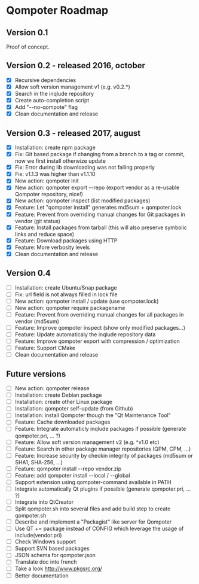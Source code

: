 Qompoter Roadmap
================

Version 0.1
-----------
Proof of concept.

Version 0.2 - released 2016, october
-----------

* [x] Recursive dependencies
* [x] Allow soft version management v1 (e.g. v0.2.\*)
* [x] Search in the inqlude repository
* [x] Create auto-completion script
* [x] Add "--no-qompote" flag
* [x] Clean documentation and release

Version 0.3 - released 2017, august
-----------

* [x] Installation: create npm package
* [x] Fix: Git based package if changing from a branch to a tag or commit, now we first install otherwize update
* [x] Fix: Error during lib downloading was not failing properly
* [x] Fix: v1.1.3 was higher than v1.1.10
* [x] New action: qompoter init
* [x] New action: qompoter export --repo (export vendor as a re-usable Qompoter repository, nice!)
* [x] New action: qompoter inspect (list modified packages)
* [x] Feature: Let "qompoter install" generates md5sum + qompoter.lock
* [x] Feature: Prevent from overriding manual changes for Git packages in vendor (git status)
* [x] Feature: Install packages from tarball (this will also preserve symbolic links and reduce space)
* [x] Feature: Download packages using HTTP
* [x] Feature: More verbosity levels
* [x] Clean documentation and release

Version 0.4
-----------

* [ ] Installation: create Ubuntu/Snap package
* [ ] Fix: url field is not always filled in lock file
* [ ] New action: qompoter install / update (use qompoter.lock)
* [ ] New action: qompoter require packagename
* [ ] Feature: Prevent from overriding manual changes for all packages in vendor (md5sum)
* [ ] Feature: Improve qompoter inspect (show only modified packages...)
* [ ] Feature: Update automaticaly the inqlude repository data
* [ ] Feature: Improve qompoter export with compression / optimization
* [ ] Feature: Support CMake
* [ ] Clean documentation and release

Future versions
-----------

* [ ] New action: qompoter release
* [ ] Installation: create Debian package
* [ ] Installation: create other Linux package
* [ ] Installation: qompoter self-update (from Github)
* [ ] Installation: install Qompoter though the "Qt Maintenance Tool"
* [ ] Feature: Cache downloaded packages
* [ ] Feature: Integrate automaticly inqlude packages if possible (generate qompoter.pri, ... ?)
* [ ] Feature: Allow soft version management v2 (e.g. ^v1.0 etc)
* [ ] Feature: Search in other package manager repositories (QPM, CPM, ...)
* [ ] Feature: Increase security by checkin integrity of packages (md5sum or SHA1, SHA-256, ...)
* [ ] Feature: qompoter install --repo vendor.zip
* [ ] Feature: add qompoter install --local / --global
* [ ] Support extension using qompoter-command available in PATH
* [ ] Integrate automatically Qt plugins if possible (generate qompoter.pri, ... ?)
* [ ] Integrate into QtCreator
* [ ] Split qompoter.sh into several files and add build step to create qompoter.sh
* [ ] Describe and implement a "Packagist" like server for Qompoter
* [ ] Use QT += package instead of CONFIG which leverage the usage of include(vendor.pri)
* [ ] Check Windows support
* [ ] Support SVN based packages
* [ ] JSON schema for qompoter.json
* [ ] Translate doc into french
* [ ] Take a look http://www.pkgsrc.org/
* [ ] Better documentation
